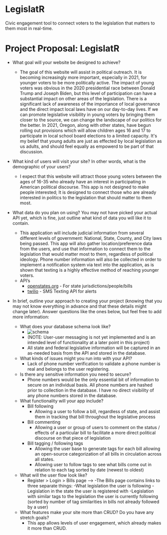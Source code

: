 # LegislatR

Civic engagement tool to connect voters to the legislation that matters to them most in real-time.

# Project Proposal: LegislatR

- What goal will your website be designed to achieve?

  - The goal of this website will assist in political outreach. It is becoming increasingly more important, especially in 2021, for younger voters to be more politically active. The impact of young voters was obvious in the 2020 presidential race between Donald Trump and Joseph Biden, but this level of participation can have a substantial impact on other areas of the legislation. There is a significant lack of awareness of the importance of local governance and the direct impact local laws have on our day-to-day lives. If we can promote legislative visibility in young voters by bringing them closer to the source, we can change the landscape of our politics for the better. In 2021, Oregon, along with other states, have begun rolling out provisions which will allow children ages 16 and 17 to participate in local school board elections to a limited capacity. It's my belief that young adults are just as effected by local legislation as us adults, and should feel equally as empowerd to be part of that discussion.

- What kind of users will visit your site? In other words, what is the demographic of your users?

  - I expect that this website will attract those young voters between the ages of 16-35 who already have an interest in participating in American political discourse. This app is not designed to make people interested; It is designed to connect those who are already interested in politics to the legislation that should matter to them most.

- What data do you plan on using? You may not have picked your actual API yet, which is fine, just outline what kind of data you will like it to contain.

  - This application will include judicial information from several different levels of government: National, State, County, and City laws being passed. This app will also gather location/preference data from the users, and use that information to connect them to the legislation that would matter most to them, regardless of political ideology. Phone number information will also be collected in order to implement a notification system via text into the application, as is shown that texting is a highly effective method of reaching younger voters.
  - API’s
    - [openstates.org](https://v3.openstates.org/docs) - For state jurisdictions/people/bills
    - [twilio](https://www.twilio.com/sms) - SMS Texting API for alerts

- In brief, outline your approach to creating your project (knowing that you may not know everything in advance and that these details might change later). Answer questions like the ones below, but feel free to add more information:
  - What does your database schema look like?
    - ![schema](https://i.imgur.com/zdm99Nw.png)
    - (NOTE: User-user messaging is not yet implemented and is an intended level of functionality at a later point in this project)
    - All state and federal legislative information will be captured in an as-needed basis from the API and stored in the database.
  - What kinds of issues might you run into with your API?
    - Lack of phone number verification to validate a phone number is real and belongs to the user registering.
  - Is there any sensitive information you need to secure?
    - Phone numbers would be the only essential bit of information to secure on an individual basis. All phone numbers are hashed prior to collection in the database. I have no direct visibility of any phone numbers stored in the database.
  - What functionality will your app include?
    - Bill following
      - Allowing a user to follow a bill, regardless of state, and assist them in tracking that bill throughout the legislative process
    - Bill commenting
      - Allowing a user or group of users to comment on the status / effects of a particular bill to facilitate a more direct political discourse on that piece of legislation
    - Bill tagging / following tags
      - Allowing the user base to generate tags for each bill allowing an open-source categorization of all bills in circulation across all states.
      - Allowing user to follow tags to see what bills come out in relation to each tag sorted by date (newest to oldest)
  - What will the user flow look like?
    - Register > Login > Bills page -->
      -The Bills page contains links to three separate things:
      -What legislation the user is following
      -Legislation in the state the user is registered with
      -Legislation with similar tags to the legislation the user is currently following (sorted by number of tag similarities in bills not already followed by a user)
  - What features make your site more than CRUD? Do you have any stretch goals?
    - This app allows levels of user engagement, which already makes it more than CRUD.
